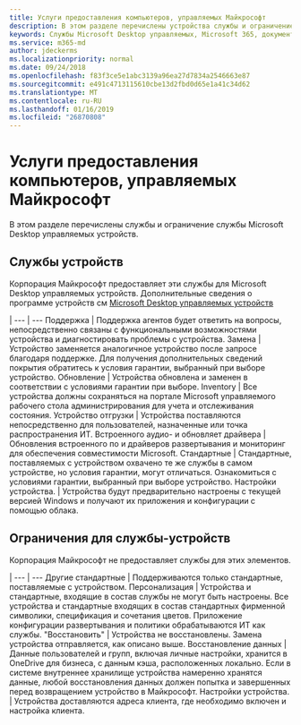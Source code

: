 ```yaml
---
title: Услуги предоставления компьютеров, управляемых Майкрософт
description: В этом разделе перечислены устройства службы и ограничение для управляемых Microsoft Desktop.
keywords: Службы Microsoft Desktop управляемых, Microsoft 365, документация
ms.service: m365-md
author: jdeckerms
ms.localizationpriority: normal
ms.date: 09/24/2018
ms.openlocfilehash: f83f3ce5e1abc3139a96ea27d7834a2546663e87
ms.sourcegitcommit: e491c4713115610cbe13d2fbd0d65e1a41c34d62
ms.translationtype: MT
ms.contentlocale: ru-RU
ms.lasthandoff: 01/16/2019
ms.locfileid: "26870808"
---
```

# <a name="microsoft-managed-desktop-device-services"></a>Услуги предоставления компьютеров, управляемых Майкрософт

В этом разделе перечислены службы и ограничение службы Microsoft Desktop управляемых устройств.

## <a name="device-services"></a>Службы устройств

Корпорация Майкрософт предоставляет эти службы для Microsoft Desktop управляемых устройств. Дополнительные сведения о программе устройств см [Microsoft Desktop управляемых устройств](device-list.md)

 | 
 --- | ---
Поддержка | Поддержка агентов будет ответить на вопросы, непосредственно связаны с функциональными возможностями устройства и диагностировать проблемы с устройства.
Замена | Устройство заменяется аналогичное устройство после запросе благодаря поддержке. Для получения дополнительных сведений покрытия обратитесь к условия гарантии, выбранный при выборе устройство.
Обновление | Устройства обновлена и заменен в соответствии с условиями гарантии при выборе.
Inventory | Все устройства должны сохраняться на портале Microsoft управляемого рабочего стола администрирования для учета и отслеживания состояния.
Устройство отгрузки |   Устройства поставляются непосредственно для пользователей, назначенные или точка распространения ИТ.
Встроенного аудио- и обновляет драйвера | Обновления встроенного по и драйверов развертывания и мониторинг для обеспечения совместимости Microsoft. 
Стандартные | Стандартные, поставляемых с устройством охвачено те же службы в самом устройстве, но условия гарантии, могут отличаться. Ознакомиться с условиями гарантии, выбранный при выборе устройство. 
Настройки устройства.    | Устройства будут предварительно настроены с текущей версией Windows и получают их приложения и конфигурации с помощью облака. 

## <a name="device-service-limitations"></a>Ограничения для службы-устройств

Корпорация Майкрософт не предоставляет службы для этих элементов.

 | 
 --- | ---
Другие стандартные | Поддерживаются только стандартные, поставляемые с устройством.
Персонализация | Устройства и стандартные, входящие в состав службы не могут быть настроены. Все устройства и стандартные входящих в состав стандартных фирменной символики, спецификация и сочетания цветов. Приложение конфигурации развертывания и политики обрабатываются ИТ как службы.
"Восстановить" | Устройства не восстановлены. Замена устройства отправляется, как описано выше.
Восстановление данных | Данные пользователей и групп, включая личные настройки, хранится в OneDrive для бизнеса, с данным кэша, расположенных локально. Если в системе внутреннее хранилище устройства намеренно хранятся данные, любой восстановления данных должен попытка и завершенных перед возвращением устройство в Майкрософт.
Настройки устройства. | Устройства доставляются адреса клиента, где необходимо включен и настройка клиента.
